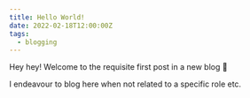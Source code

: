 ```yaml
---
title: Hello World!
date: 2022-02-18T12:00:00Z
tags:
  - blogging
---
```

Hey hey! Welcome to the requisite first post in a new blog 👋

I endeavour to blog here when not related to a specific role etc.